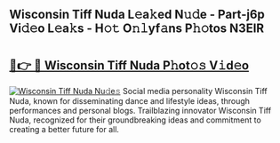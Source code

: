 ## Wisconsin Tiff Nuda L𝚎a𝚔ed N𝚞𝚍e - Part-j6p Vi𝚍𝚎o L𝚎a𝚔s - H𝚘𝚝 O𝚗𝚕yf𝚊ns P𝚑𝚘tos N3EIR

# <h2><a href="http://kf6ali.oniu.top/?m=Wisconsin+Tiff+Nuda">🔗👉 🔴 Wisconsin Tiff Nuda P𝚑ot𝚘𝚜 V𝚒d𝚎o</a></h2>

[![Wisconsin Tiff Nuda Nu𝚍e𝚜](https://i.imgur.com/0qMVB7G.gif)](http://kf6ali.oniu.top/?m=Wisconsin+Tiff+Nuda)
Social media personality Wisconsin Tiff Nuda, known for disseminating dance and lifestyle ideas, through performances and personal blogs. Trailblazing innovator Wisconsin Tiff Nuda, recognized for their groundbreaking ideas and commitment to creating a better future for all.  
